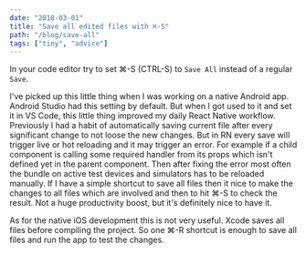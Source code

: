 ```yaml
---
date: "2018-03-01"
title: "Save all edited files with ⌘-S"
path: "/blog/save-all"
tags: ["tiny", "advice"]
---
```


In your code editor try to set ⌘-S (CTRL-S) to `Save All` instead of a regular `Save`.

I've picked up this little thing when I was working on a native Android app. Android Studio had this setting by default. But when I got used to it and set it in VS Code, this little thing improved my daily React Native workflow. Previously I had a habit of automatically saving current file after every significant change to not loose the new changes. But in RN every save will trigger live or hot reloading and it may trigger an error. For example if a child component is calling some required handler from its props which isn't defined yet in the parent component. Then after fixing the error most often the bundle on active test devices and simulators has to be reloaded manually. If I have a simple shortcut to save all files then it nice to make the changes to all files which are involved and then to hit ⌘-S to check the result. Not a huge productivity boost, but it's definitely nice to have it.

As for the native iOS development this is not very useful. Xcode saves all files before compiling the project. So one ⌘-R shortcut is enough to save all files and run the app to test the changes.
